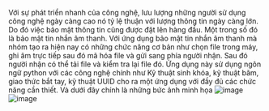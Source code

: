 Với sự phát triển nhanh của công nghệ, lưu lượng những người sử dụng công nghệ ngày càng cao nó tỷ lệ thuận với lượng thông tin ngày càng lớn. Do đó việc bảo mật thông tin cũng được đặt lên hàng đầu. Một trong số đó là bảo mật tin nhắn âm thanh. Với ứng dụng bảo mật tin nhắn âm thanh mà nhóm tạo ra hiện nay có những chức năng cơ bản như chọn file trong máy, ghi âm trực tiếp sau đó mã hóa file và gửi sang phía người nhận. Sau đó người nhận có thể tải file và kiểm tra lại file đó. Ứng dụng này sử dụng ngôn ngữ python với các công nghệ chính như Kỹ thuật sinh khóa, kỹ thuật băm, giao thức bắt tay, kỹ thuật UUID cho ra một ứng dụng với đầy đủ các chức năng cần thiết. Và dưới đây chính là những bức ảnh minh họa
![image](https://github.com/user-attachments/assets/edd47596-953b-43e8-aae4-861a1db72aed)
![image](https://github.com/user-attachments/assets/bd03eaa6-57eb-4bf9-91a7-95186ddc2f43)
